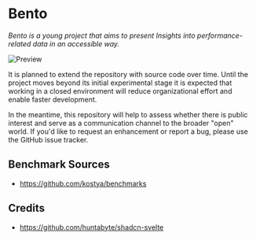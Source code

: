# Bento

_Bento is a young project that aims to present
Insights into performance-related data in an accessible way._

![Preview](https://github.com/user-attachments/assets/2e1ed9a3-c2f6-411f-9049-ca7352f68186)

It is planned to extend the repository with source code over time.
Until the project moves beyond its initial experimental stage
it is expected that working in a closed environment will reduce
organizational effort and enable faster development.

In the meantime, this repository will help to assess whether there is public
interest and serve as a communication channel to the broader "open" world.
If you'd like to request an enhancement or report a bug, please use the GitHub issue tracker.

## Benchmark Sources

- https://github.com/kostya/benchmarks

## Credits

- https://github.com/huntabyte/shadcn-svelte
